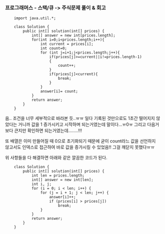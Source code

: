 ### 프로그래머스 - 스택/큐 -> 주식문제 풀이 & 회고
```
    import java.util.*;

    class Solution {
        public int[] solution(int[] prices) {
            int[] answer = new int[prices.length];
            for(int i=0;i<prices.length;i++){
                int current = prices[i];
                int count=0;
                for (int j=i+1;j<prices.length;j++){
                    if(prices[j]>=current||i!=prices.length-1)
                    {
                        count++;
                    }
                    if(prices[j]<current){
                        break;
                    }
                }
                answer[i]= count;
            }        
            return answer;
        }
    }
```
음.. 조건을 너무 세부적으로 바라본 듯..ㅠㅠ
일다 기록된 것만으로도 1초간 떨어지지 않았다는 거니까 값을 1 증가시키고 시작하며 되는거였는데 말이다...ㅠ0ㅠ
그리고 다음거보다 큰지만 확인하면 되는거였는데........!!!

또 배열은 이미 만들어질 때 0으로 초기화되기 때문에 굳이 count라느 값을 선언하지 않고서도 인덱스로 접근하여 바로 값을 증가시킬 수 있었음!!
그걸 깨닫지 못했다ㅠㅠ

위 사항들을 다 해결하면 아래와 같은 깔끔한 코드가 된다.

```
    class Solution {
        public int[] solution(int[] prices) {
            int len = prices.length;
            int[] answer = new int[len];
            int i, j;
            for (i = 0; i < len; i++) {
                for (j = i + 1; j < len; j++) {
                    answer[i]++;
                    if (prices[i] > prices[j])
                        break;
                }
            }
            return answer;
        }
    }
```
